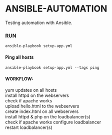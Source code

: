 # ANSIBLE-AUTOMATION
Testing automation with Ansible.  

### RUN
`ansible-playbook setup-app.yml`

#### Ping all hosts
`ansible-playbook setup-app.yml --tags ping`

#### WORKFLOW:
yum updates on all hosts  
install httpd on the webservers  
check if apache works  
upload hello.html to the webservers  
create index.html on all webservers  
install httpd & php on the loadbalancer(s)  
check if apache works
configure loadbalancer  
restart loadbalancer(s)